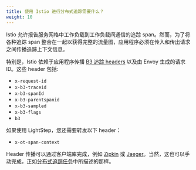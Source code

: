 ```yaml
---
title: 使用 Istio 进行分布式追踪需要什么？
weight: 10
---
```


Istio 允许报告服务网格中工作负载到工作负载间通信的追踪 span。然而，为了将各种追踪 span 整合在一起以获得完整的流量图，应用程序必须在传入和传出请求之间传播追踪上下文信息。

特别是，Istio 依赖于应用程序传播 [B3 追踪 headers](https://github.com/openzipkin/b3-propagation) 以及由 Envoy 生成的请求 ID。这些 header 包括:

- `x-request-id`
- `x-b3-traceid`
- `x-b3-spanId`
- `x-b3-parentspanid`
- `x-b3-sampled`
- `x-b3-flags`
- `b3`

如果使用 LightStep，您还需要转发以下 header：

- `x-ot-span-context`

Header 传播可以通过客户端库完成，例如 [Zipkin](https://zipkin.io/pages/tracers_instrumentation.html) 或 [Jaeger](https://github.com/jaegertracing/jaeger-client-java/tree/master/jaeger-core#b3-propagation)。当然，这也可以手动完成，正如[分布式追踪任务](/zh/docs/tasks/observability/distributed-tracing/overview/#trace-context-propagation)中所描述的那样。
